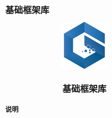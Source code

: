 # 基础框架库

<div align="center">
  <img width="150" src="./public/logo.png" alt="logo" />
  <br>
  <h1>基础框架库</h1>
</div>

## 说明

